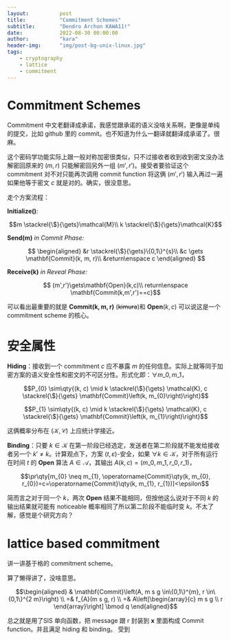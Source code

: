 ```yaml
---
layout:          post
title:           "Commitment Schemes"
subtitle:        "Dendro Archon KAWA11!"
date:            2022-08-30 00:00:00
author:          "kara"
header-img:      "img/post-bg-unix-linux.jpg"
tags:
    - cryptography
    - lattice
    - commitment
---
```


# Commitment Schemes

Commitment 中文老翻译成承诺，我感觉跟承诺的语义没啥关系啊，更像是单纯的提交，比如 github 里的 commit。也不知道为什么一翻译就翻译成承诺了。很麻。

这个密码学功能实际上跟一般对称加密很类似，只不过接收者收到收到密文没办法解密回原来的 $(m,r)$ 只能解密回另外一组 $(m',r')$。接受者要验证这个 commitment 对不对只能再次调用 commit function 将这俩 $(m',r')$ 输入再过一遍如果他等于密文 $c$ 就是对的。确实，很没意思。

走个方案流程：

$\mathbf{Initialize()}:$

$$m \stackrel{\$}{\gets}\mathcal{M}\\
k \stackrel{\$}{\gets}\mathcal{K}$$

$\mathbf{Send(m)}$ _in Commit Phase:_

$$
\begin{aligned}
&r \stackrel{\$}{\gets}\{0,1\}^{s}\\
&c \gets \mathbf{Commit}(k, m, r)\\
&return\enspace c 
\end{aligned}
$$

$\mathbf{Receive(k)}$ _in Reveal Phase:_

$$
(m',r')\gets\mathbf{Open}(k,c)\\
return\enspace \mathbf{Commit(k,m',r')==c}$$

可以看出最重要的就是 $\mathbf{Commit(k,m,r)}$ (~~kimura~~)和 $\mathbf{Open}(k,c)$ 可以说这是一个 commitment scheme 的核心。

# 安全属性

**Hiding**：接收到一个 commitment $c$ 应不暴露 $m$ 的任何信息。实际上就等同于加密方案的语义安全性和密文的不可区分性。形式化即：$\forall m\_0,m\_1$，

$$P_{0} \sim\qty{(k, c) \mid k \stackrel{\$}{\gets} \mathcal{K}, c \stackrel{\$}{\gets} \mathbf{Commit}\left(k, m_{0}\right)\right}$$

$$P_{1} \sim\qty{(k, c) \mid k \stackrel{\$}{\gets} \mathcal{K}, c \stackrel{\$}{\gets} \mathbf{Commit}\left(k, m_{1}\right)\right}$$

这俩概率分布在 $(\mathcal{K},\mathcal{C})$ 上应统计学接近。

**Binding**：只要 $k\in\mathcal{K}$ 在第一阶段已经选定，发送者在第二阶段就不能发给接收者另一个 $k'\neq k$。计算观点下，方案 $(t,\varepsilon)$-安全，如果 $\forall k\in\mathcal{K}$，对于所有运行在时间 $t$ 的 $\mathbf{Open}$ 算法 $A\in \mathcal{A}$，其输出 $A(k, c)=\left(m\_{0}, m\_{1}, r\_{0}, r\_{1}\right)$，

$$\pr\qty[m_{0} \neq m_{1}, \operatorname{Commit}\qty(k, m_{0}, r_{0})=c=\operatorname{Commit}\qty(k, m_{1}, r_{1})]<\epsilon$$

简而言之对于同一个 $k$，两次 $\mathbf{Open}$ 结果不能相同，但按他这么说对于不同 $k$ 的输出结果就可能有 noticeable 概率相同了所以第二阶段不能临时变 $k$。不太了解，感觉是个研究方向？

# lattice based commitment

讲一讲基于格的 commitment scheme。

算了懒得讲了，没啥意思。

$$\begin{aligned}
& \mathbf{Commit}\left(A, m s g \in\{0,1\}^{m}, r \in\{0,1\}^{2 m}\right) \\
=& f_{A}(m s g, r) \\
=& A\left[\begin{array}{c}
m s g \\
r
\end{array}\right] \bmod q
\end{aligned}$$

总之就是用了$\mathrm{SIS}$ 单向函数，把 message 跟 r 封装到 $\mathbf{x}$ 里面构成 Commit function。并且满足 hiding 和 binding。
受到